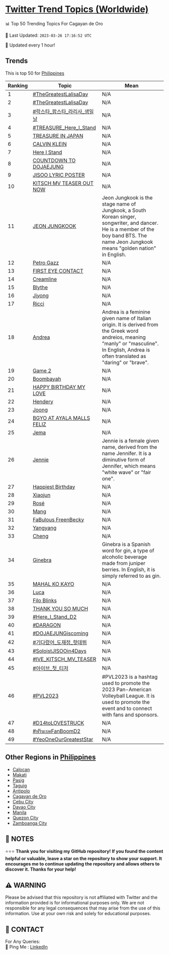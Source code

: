 [Twitter Trend Topics (Worldwide)](https://github.com/ErcinDedeoglu/Twitter-Trend-Topics)
==========


📊 Top 50 Trending Topics For Cagayan de Oro

📆 Last Updated: `2023-03-26 17:16:52 UTC`

🔧 Updated every 1 hour!


## Trends

This is top 50 for [Philippines](</Philippines>)

| Ranking | Topic | Mean |
| ------- | ------------ | ------------ |
| 1 | [#TheGreatestLalisaDay](http://twitter.com/search?q=%23TheGreatestLalisaDay) | N/A |
| 2 | [#TheGreatestLalisaDay](http://twitter.com/search?q=%23TheGreatestLalisaDay) | N/A |
| 3 | [#락스타_팝스타_라리사_생일날](http://twitter.com/search?q=%23%eb%9d%bd%ec%8a%a4%ed%83%80_%ed%8c%9d%ec%8a%a4%ed%83%80_%eb%9d%bc%eb%a6%ac%ec%82%ac_%ec%83%9d%ec%9d%bc%eb%82%a0) | N/A |
| 4 | [#TREASURE_Here_I_Stand](http://twitter.com/search?q=%23TREASURE_Here_I_Stand) | N/A |
| 5 | [TREASURE IN JAPAN](http://twitter.com/search?q=TREASURE+IN+JAPAN) | N/A |
| 6 | [CALVIN KLEIN](http://twitter.com/search?q=CALVIN+KLEIN) | N/A |
| 7 | [Here I Stand](http://twitter.com/search?q=Here+I+Stand) | N/A |
| 8 | [COUNTDOWN TO DOJAEJUNG](http://twitter.com/search?q=COUNTDOWN+TO+DOJAEJUNG) | N/A |
| 9 | [JISOO LYRIC POSTER](http://twitter.com/search?q=JISOO+LYRIC+POSTER) | N/A |
| 10 | [KITSCH MV TEASER OUT NOW](http://twitter.com/search?q=KITSCH+MV+TEASER+OUT+NOW) | N/A |
| 11 | [JEON JUNGKOOK](http://twitter.com/search?q=JEON+JUNGKOOK) | Jeon Jungkook is the stage name of Jungkook, a South Korean singer, songwriter, and dancer. He is a member of the boy band BTS. The name Jeon Jungkook means "golden nation" in English. |
| 12 | [Petro Gazz](http://twitter.com/search?q=Petro+Gazz) | N/A |
| 13 | [FIRST EYE CONTACT](http://twitter.com/search?q=FIRST+EYE+CONTACT) | N/A |
| 14 | [Creamline](http://twitter.com/search?q=Creamline) | N/A |
| 15 | [Blythe](http://twitter.com/search?q=Blythe) | N/A |
| 16 | [Jiyong](http://twitter.com/search?q=Jiyong) | N/A |
| 17 | [Ricci](http://twitter.com/search?q=Ricci) | N/A |
| 18 | [Andrea](http://twitter.com/search?q=Andrea) | Andrea is a feminine given name of Italian origin. It is derived from the Greek word andreios, meaning "manly" or "masculine". In English, Andrea is often translated as "daring" or "brave". |
| 19 | [Game 2](http://twitter.com/search?q=Game+2) | N/A |
| 20 | [Boombayah](http://twitter.com/search?q=Boombayah) | N/A |
| 21 | [HAPPY BIRTHDAY MY LOVE](http://twitter.com/search?q=HAPPY+BIRTHDAY+MY+LOVE) | N/A |
| 22 | [Hendery](http://twitter.com/search?q=Hendery) | N/A |
| 23 | [Joong](http://twitter.com/search?q=Joong) | N/A |
| 24 | [BGYO AT AYALA MALLS FELIZ](http://twitter.com/search?q=BGYO+AT+AYALA+MALLS+FELIZ) | N/A |
| 25 | [Jema](http://twitter.com/search?q=Jema) | N/A |
| 26 | [Jennie](http://twitter.com/search?q=Jennie) | Jennie is a female given name, derived from the name Jennifer. It is a diminutive form of Jennifer, which means "white wave" or "fair one". |
| 27 | [Happiest Birthday](http://twitter.com/search?q=Happiest+Birthday) | N/A |
| 28 | [Xiaojun](http://twitter.com/search?q=Xiaojun) | N/A |
| 29 | [Rosé](http://twitter.com/search?q=Ros%c3%a9) | N/A |
| 30 | [Mang](http://twitter.com/search?q=Mang) | N/A |
| 31 | [FaBulous FreenBecky](http://twitter.com/search?q=FaBulous+FreenBecky) | N/A |
| 32 | [Yangyang](http://twitter.com/search?q=Yangyang) | N/A |
| 33 | [Cheng](http://twitter.com/search?q=Cheng) | N/A |
| 34 | [Ginebra](http://twitter.com/search?q=Ginebra) | Ginebra is a Spanish word for gin, a type of alcoholic beverage made from juniper berries. In English, it is simply referred to as gin. |
| 35 | [MAHAL KO KAYO](http://twitter.com/search?q=MAHAL+KO+KAYO) | N/A |
| 36 | [Luca](http://twitter.com/search?q=Luca) | N/A |
| 37 | [Filo Blinks](http://twitter.com/search?q=Filo+Blinks) | N/A |
| 38 | [THANK YOU SO MUCH](http://twitter.com/search?q=THANK+YOU+SO+MUCH) | N/A |
| 39 | [#Here_I_Stand_D2](http://twitter.com/search?q=%23Here_I_Stand_D2) | N/A |
| 40 | [#DARAGON](http://twitter.com/search?q=%23DARAGON) | N/A |
| 41 | [#DOJAEJUNGiscoming](http://twitter.com/search?q=%23DOJAEJUNGiscoming) | N/A |
| 42 | [#기다렸어_도재정_핫데뷔](http://twitter.com/search?q=%23%ea%b8%b0%eb%8b%a4%eb%a0%b8%ec%96%b4_%eb%8f%84%ec%9e%ac%ec%a0%95_%ed%95%ab%eb%8d%b0%eb%b7%94) | N/A |
| 43 | [#SoloistJISOOin4Days](http://twitter.com/search?q=%23SoloistJISOOin4Days) | N/A |
| 44 | [#IVE_KITSCH_MV_TEASER](http://twitter.com/search?q=%23IVE_KITSCH_MV_TEASER) | N/A |
| 45 | [#아이브_첫_티저](http://twitter.com/search?q=%23%ec%95%84%ec%9d%b4%eb%b8%8c_%ec%b2%ab_%ed%8b%b0%ec%a0%80) | N/A |
| 46 | [#PVL2023](http://twitter.com/search?q=%23PVL2023) | #PVL2023 is a hashtag used to promote the 2023 Pan-American Volleyball League. It is used to promote the event and to connect with fans and sponsors. |
| 47 | [#D14toLOVESTRUCK](http://twitter.com/search?q=%23D14toLOVESTRUCK) | N/A |
| 48 | [#ฟรีนเบคFanBoomD2](http://twitter.com/search?q=%23%e0%b8%9f%e0%b8%a3%e0%b8%b5%e0%b8%99%e0%b9%80%e0%b8%9a%e0%b8%84FanBoomD2) | N/A |
| 49 | [#YeoOneOurGreatestStar](http://twitter.com/search?q=%23YeoOneOurGreatestStar) | N/A |



## Other Regions in [Philippines](</Philippines>)

* [Calocan](</Philippines/Calocan.md>)
* [Makati](</Philippines/Makati.md>)
* [Pasig](</Philippines/Pasig.md>)
* [Taguig](</Philippines/Taguig.md>)
* [Antipolo](</Philippines/Antipolo.md>)
* [Cagayan de Oro](</Philippines/Cagayan de Oro.md>)
* [Cebu City](</Philippines/Cebu City.md>)
* [Davao City](</Philippines/Davao City.md>)
* [Manila](</Philippines/Manila.md>)
* [Quezon City](</Philippines/Quezon City.md>)
* [Zamboanga City](</Philippines/Zamboanga City.md>)



## 📝 NOTES

⭐⭐⭐ **Thank you for visiting my GitHub repository! If you found the content helpful or valuable, leave a star on the repository to show your support. It encourages me to continue updating the repository and allows others to discover it. Thanks for your help!**


## ⚠️ WARNING

Please be advised that this repository is not affiliated with Twitter and the information provided is for informational purposes only. We are not responsible for any legal consequences that may arise from the use of this information. Use at your own risk and solely for educational purposes.


## 📨 CONTACT

 For Any Queries:  
            🏓 Ping Me : [LinkedIn](https://www.linkedin.com/in/ercindedeoglu/)
